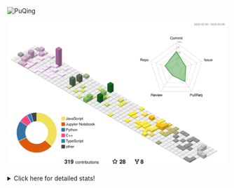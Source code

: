 ![PuQing](https://user-images.githubusercontent.com/27223114/171565019-9a56fae6-b08b-421f-99db-7e830da42371.png)

![](./profile-3d-contrib/profile-season-animate.svg)

<details>
<summary>Click here for detailed stats!</summary>

<!--START_SECTION:waka-->
**I'm a Night 🦉** 

```text
🌞 Morning                42 commits          ██░░░░░░░░░░░░░░░░░░░░░░░   07.72 % 
🌆 Daytime                202 commits         █████████░░░░░░░░░░░░░░░░   37.13 % 
🌃 Evening                115 commits         █████░░░░░░░░░░░░░░░░░░░░   21.14 % 
🌙 Night                  185 commits         █████████░░░░░░░░░░░░░░░░   34.01 % 
```


📊 **This Week I Spent My Time On** 

```text
💬 Programming Languages: 
Python                   2 hrs 13 mins       █████████████████████░░░░   84.41 % 
C                        13 mins             ██░░░░░░░░░░░░░░░░░░░░░░░   08.47 % 
C++                      10 mins             ██░░░░░░░░░░░░░░░░░░░░░░░   06.39 % 
TOML                     0 secs              ░░░░░░░░░░░░░░░░░░░░░░░░░   00.42 % 
CSV                      0 secs              ░░░░░░░░░░░░░░░░░░░░░░░░░   00.29 % 

🔥 Editors: 
VS Code                  2 hrs 37 mins       █████████████████████████   99.51 % 
PyCharm                  0 secs              ░░░░░░░░░░░░░░░░░░░░░░░░░   00.49 % 

💻 Operating System: 
Windows                  1 hr 34 mins        ███████████████░░░░░░░░░░   59.81 % 
Mac                      1 hr 2 mins         ██████████░░░░░░░░░░░░░░░   39.75 % 
WSL                      0 secs              ░░░░░░░░░░░░░░░░░░░░░░░░░   00.44 % 
```


<!--END_SECTION:waka-->
</details>
